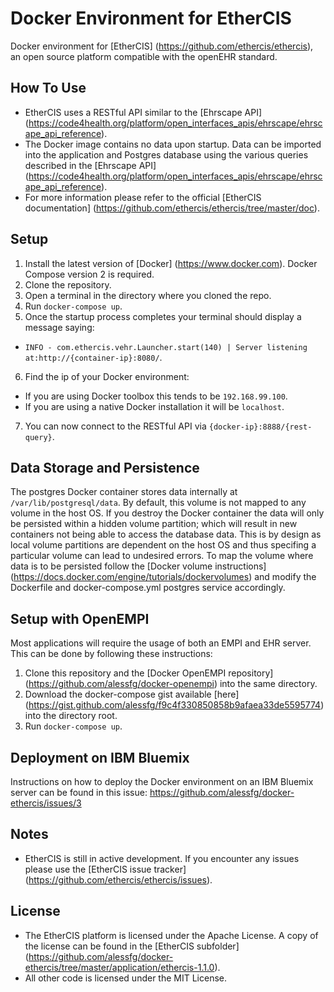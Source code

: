 # Docker Environment for EtherCIS

Docker environment for [EtherCIS] (https://github.com/ethercis/ethercis), an open source platform compatible with the openEHR standard.

## How To Use

* EtherCIS uses a RESTful API similar to the [Ehrscape API] (https://code4health.org/platform/open_interfaces_apis/ehrscape/ehrscape_api_reference).
* The Docker image contains no data upon startup. Data can be imported into the application and Postgres database using the various queries described in the [Ehrscape API] (https://code4health.org/platform/open_interfaces_apis/ehrscape/ehrscape_api_reference).
* For more information please refer to the official [EtherCIS documentation] (https://github.com/ethercis/ethercis/tree/master/doc).

## Setup

1. Install the latest version of [Docker] (https://www.docker.com). Docker Compose version 2 is required.
2. Clone the repository.
3. Open a terminal in the directory where you cloned the repo.
4. Run `docker-compose up`.
5. Once the startup process completes your terminal should display a message saying:
  * `INFO - com.ethercis.vehr.Launcher.start(140) | Server listening at:http://{container-ip}:8080/`.
6. Find the ip of your Docker environment:
  * If you are using Docker toolbox this tends to be `192.168.99.100`.
  * If you are using a native Docker installation it will be `localhost`.
7. You can now connect to the RESTful API via `{docker-ip}:8888/{rest-query}`.

## Data Storage and Persistence

The postgres Docker container stores data internally at `/var/lib/postgresql/data`. By default, this volume is not mapped to any volume in the host OS. If you destroy the Docker container the data will only be persisted within a hidden volume partition; which will result in new containers not being able to access the database data. This is by design as local volume partitions are dependent on the host OS and thus specifing a particular volume can lead to undesired errors. To map the volume where data is to be persisted follow the [Docker volume instructions] (https://docs.docker.com/engine/tutorials/dockervolumes) and modify the Dockerfile and docker-compose.yml postgres service accordingly.

## Setup with OpenEMPI

Most applications will require the usage of both an EMPI and EHR server. This can be done by following these instructions:

1. Clone this repository and the [Docker OpenEMPI repository] (https://github.com/alessfg/docker-openempi) into the same directory.
2. Download the docker-compose gist available [here] (https://gist.github.com/alessfg/f9c4f330850858b9afaea33de5595774) into the directory root.
3. Run `docker-compose up`.

## Deployment on IBM Bluemix

Instructions on how to deploy the Docker environment on an IBM Bluemix server can be found in this issue: https://github.com/alessfg/docker-ethercis/issues/3

## Notes

* EtherCIS is still in active development. If you encounter any issues please use the [EtherCIS issue tracker] (https://github.com/ethercis/ethercis/issues).

## License

* The EtherCIS platform is licensed under the Apache License. A copy of the license can be found in the [EtherCIS subfolder] (https://github.com/alessfg/docker-ethercis/tree/master/application/ethercis-1.1.0).
* All other code is licensed under the MIT License.
